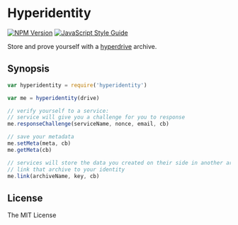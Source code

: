 # Hyperidentity

[![NPM Version](https://img.shields.io/npm/v/hyperidentity.svg)](https://www.npmjs.com/package/hyperfeed) [![JavaScript Style Guide](https://img.shields.io/badge/code%20style-standard-brightgreen.svg)](http://standardjs.com/)

Store and prove yourself with a [hyperdrive](https://github.com/mafintosh/hyperdrive) archive.

## Synopsis

```js
var hyperidentity = require('hyperidentity')

var me = hyperidentity(drive)

// verify yourself to a service:
// service will give you a challenge for you to response
me.responseChallenge(serviceName, nonce, email, cb)

// save your metadata
me.setMeta(meta, cb)
me.getMeta(cb)

// services will store the data you created on their side in another archive
// link that archive to your identity
me.link(archiveName, key, cb)
```

## License

The MIT License
